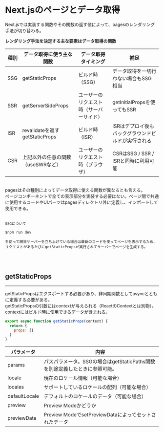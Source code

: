 # Next.jsのページとデータ取得

Next.jsでは実装する関数やその関数の返す値によって、pagesのレンダリング手法が切り替わる。

__レンダリング手法を決定する主な要素はデータ取得の関数__

|  種別  |  データ取得に使う主な関数  | データ取得タイミング | 補足 |
| ---- | ---- | ---- | ---- |
|  SSG  |  getStaticProps  |  ビルド時（SSG）  |  データ取得を一切行わない場合もSSG相当  |
|  SSR  |  getServerSideProps  |  ユーザーのリクエスト時（サーバーサイド）  |  getInitialPropsを使ってもSSR  |
|  ISR  |  revalidateを返すgetStaticProps  |  ビルド時（ISR）  |  ISRはデプロイ後もバックグラウンドビルドが実行される  |
|  CSR  |  上記以外の任意の関数（useSWRなど）  |  ユーザーのリクエスト時（ブラウザ）  |  CSRはSSG / SSR / ISRと同時に利用可能  |

<br>
pagesはその種別によってデータ取得に使える関数が異なるとも言える。<br>
ページコンポーネントで全ての表示部分を実装する必要はない。ページ間で共通に使用するコードやUIパーツはpagesディレクトリ外に定義し、インポートして使用できる。
<br>
<br>

```
SSGについて

$npm run dev

を使って開発サーバーを立ち上げている場合は最新のコードを使ってページを表示するため、リクエストがあるたびにgetStaticPropsが実行されてサーバーでページを生成する。
```
<br>
<br>

## getStaticProps
___

getStaticPropsはエクスポートする必要があり、非同期関数としてasyncとともに定義する必要がある。<br>
getStaticPropsの引数にはcontextが与えられる（ReactのContextとは別物）。contextにはビルド時に使用できるデータが含まれる。

```javascript
export async function getStaticProps(context) {
  return {
    props: {}
  }
}
```

|  パラメータ  |  内容  |
| ---- | ---- |
|  params  |  パスパラメータ。SSGの場合はgetStaticPaths関数を別途定義したときに参照可能。  |
|  locale  |  現在のロケール情報（可能な場合）  |
|  locales  |  サポートしているロケールの配列（可能な場合）  |
|  defaultLocale  |  デフォルトのロケールのデータ（可能な場合）  |
|  preview  |  Preview Modeかどうか  |
|  previewData  |  Preview ModeでsetPreviewDataによってセットされたデータ  |
